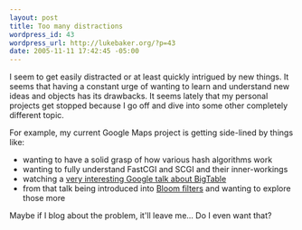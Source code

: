 ```yaml
--- 
layout: post
title: Too many distractions
wordpress_id: 43
wordpress_url: http://lukebaker.org/?p=43
date: 2005-11-11 17:42:45 -05:00
---
```

  <p>I seem to get easily distracted or at least quickly intrigued by new things. It seems that having a constant urge of wanting to learn and understand new ideas and objects has its drawbacks. It seems lately that my personal projects get stopped because I go off and dive into some other completely different topic.</p>   <p>For example, my current Google Maps project is getting side-lined by things like:<br />  </p> <ul>     <li>wanting to have a solid grasp of how various hash algorithms work</li>       <li>wanting to fully understand FastCGI and SCGI and their inner-workings<br />     </li>       <li>watching a <a href="http://norfolk.cs.washington.edu/htbin-post/unrestricted/colloq/details.cgi?id=437" title="BigTable Google talk at University of Washington">very interesting Google talk about BigTable</a></li>       <li>from that talk being introduced into <a href="http://en.wikipedia.org/wiki/Bloom_filter" title="Wikipedia article on Bloom filters">Bloom filters</a> and wanting to explore those more</li>   </ul>  <p> Maybe if I blog about the problem, it'll leave me...  Do I even want that?</p>
